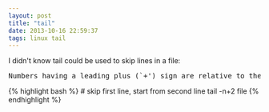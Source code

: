 ```yaml
---
layout: post
title: "tail"
date: 2013-10-16 22:59:37
tags: linux tail
---
```


<p>
I didn't know tail could be used to skip lines in a file:

<pre>
Numbers having a leading plus (`+') sign are relative to the beginning of the input
</pre>
</p>

<p>
{% highlight bash %}
# skip first line, start from second line
tail -n+2 file
{% endhighlight %}
</div>
</p>

